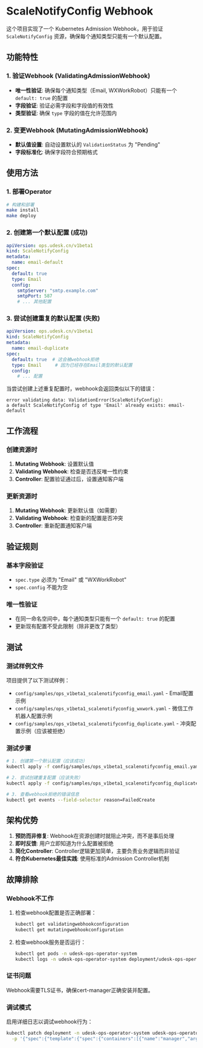 # ScaleNotifyConfig Webhook

这个项目实现了一个 Kubernetes Admission Webhook，用于验证 `ScaleNotifyConfig` 资源，确保每个通知类型只能有一个默认配置。

## 功能特性

### 1. 验证Webhook (ValidatingAdmissionWebhook)
- **唯一性验证**: 确保每个通知类型（Email, WXWorkRobot）只能有一个 `default: true` 的配置
- **字段验证**: 验证必需字段和字段值的有效性
- **类型验证**: 确保 `type` 字段的值在允许范围内

### 2. 变更Webhook (MutatingAdmissionWebhook)
- **默认值设置**: 自动设置默认的 `ValidationStatus` 为 "Pending"
- **字段标准化**: 确保字段符合预期格式

## 使用方法

### 1. 部署Operator
```bash
# 构建和部署
make install
make deploy
```

### 2. 创建第一个默认配置 (成功)
```yaml
apiVersion: ops.udesk.cn/v1beta1
kind: ScaleNotifyConfig
metadata:
  name: email-default
spec:
  default: true
  type: Email
  config:
    smtpServer: "smtp.example.com"
    smtpPort: 587
    # ... 其他配置
```

### 3. 尝试创建重复的默认配置 (失败)
```yaml
apiVersion: ops.udesk.cn/v1beta1
kind: ScaleNotifyConfig
metadata:
  name: email-duplicate
spec:
  default: true  # 这会被webhook拒绝
  type: Email     # 因为已经存在Email类型的默认配置
  config:
    # ... 配置
```

当尝试创建上述重复配置时，webhook会返回类似以下的错误：
```
error validating data: ValidationError(ScaleNotifyConfig): 
a default ScaleNotifyConfig of type 'Email' already exists: email-default
```

## 工作流程

### 创建资源时
1. **Mutating Webhook**: 设置默认值
2. **Validating Webhook**: 检查是否违反唯一性约束
3. **Controller**: 配置验证通过后，设置通知客户端

### 更新资源时
1. **Mutating Webhook**: 更新默认值（如需要）
2. **Validating Webhook**: 检查新的配置是否冲突
3. **Controller**: 重新配置通知客户端

## 验证规则

### 基本字段验证
- `spec.type` 必须为 "Email" 或 "WXWorkRobot"
- `spec.config` 不能为空

### 唯一性验证
- 在同一命名空间中，每个通知类型只能有一个 `default: true` 的配置
- 更新现有配置不受此限制（除非更改了类型）

## 测试

### 测试样例文件
项目提供了以下测试样例：
- `config/samples/ops_v1beta1_scalenotifyconfig_email.yaml` - Email配置示例
- `config/samples/ops_v1beta1_scalenotifyconfig_wxwork.yaml` - 微信工作机器人配置示例  
- `config/samples/ops_v1beta1_scalenotifyconfig_duplicate.yaml` - 冲突配置示例（应该被拒绝）

### 测试步骤
```bash
# 1. 创建第一个默认配置（应该成功）
kubectl apply -f config/samples/ops_v1beta1_scalenotifyconfig_email.yaml

# 2. 尝试创建重复配置（应该失败）
kubectl apply -f config/samples/ops_v1beta1_scalenotifyconfig_duplicate.yaml

# 3. 查看webhook拒绝的错误信息
kubectl get events --field-selector reason=FailedCreate
```

## 架构优势

1. **预防而非修复**: Webhook在资源创建时就阻止冲突，而不是事后处理
2. **即时反馈**: 用户立即知道为什么配置被拒绝
3. **简化Controller**: Controller逻辑更加简单，主要负责业务逻辑而非验证
4. **符合Kubernetes最佳实践**: 使用标准的Admission Controller机制

## 故障排除

### Webhook不工作
1. 检查webhook配置是否正确部署：
   ```bash
   kubectl get validatingwebhookconfiguration
   kubectl get mutatingwebhookconfiguration
   ```

2. 检查webhook服务是否运行：
   ```bash
   kubectl get pods -n udesk-ops-operator-system
   kubectl logs -n udesk-ops-operator-system deployment/udesk-ops-operator-controller-manager
   ```

### 证书问题
Webhook需要TLS证书，确保cert-manager正确安装并配置。

### 调试模式
启用详细日志以调试webhook行为：
```bash
kubectl patch deployment -n udesk-ops-operator-system udesk-ops-operator-controller-manager \
  -p '{"spec":{"template":{"spec":{"containers":[{"name":"manager","args":["--zap-log-level=debug"]}]}}}}'
```
